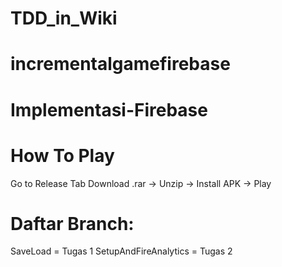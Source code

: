 # TDD_in_Wiki
# incrementalgamefirebase
# Implementasi-Firebase
# How To Play
Go to Release Tab
Download .rar -> Unzip -> Install APK -> Play
# Daftar Branch:
SaveLoad = Tugas 1
SetupAndFireAnalytics = Tugas 2
